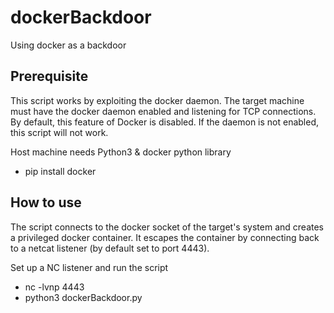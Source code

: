 # dockerBackdoor
Using docker as a backdoor


## Prerequisite
This script works by exploiting the docker daemon. The target machine must have the docker daemon enabled and listening for TCP connections. By default, this feature of Docker is disabled. If the daemon is not enabled, this script will not work.

Host machine needs Python3 & docker python library
- pip install docker

## How to use
The script connects to the docker socket of the target's system and creates a privileged docker container. It escapes the container by connecting back to a netcat listener (by default set to port 4443).

Set up a NC listener and run the script
- nc -lvnp 4443
- python3 dockerBackdoor.py
